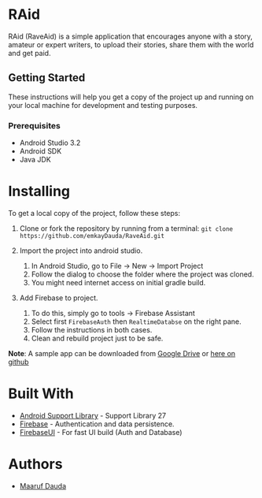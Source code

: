 # RAid
RAid (RaveAid) is a simple application that encourages anyone with a story, amateur or expert writers,
to upload their stories, share them with the world and get paid.

## Getting Started

These instructions will help you get a copy of the project up and running on your local machine for development and 
testing purposes. 

### Prerequisites
  * Android Studio 3.2
  * Android SDK 
  * Java JDK
  
# Installing
To get a local copy of the project, follow these steps:
1. Clone or fork the repository by running from a terminal:
`git clone https://github.com/emkayDauda/RaveAid.git`

2. Import the project into android studio.
    1. In Android Studio, go to File -> New -> Import Project
    2. Follow the dialog to choose the folder where the project was cloned.
    3. You might need internet access on initial gradle build. 

3. Add Firebase to project.
    1. To do this, simply go to tools -> Firebase Assistant
    2. Select first `FirebaseAuth` then `RealtimeDatabse` on the right pane.
    3. Follow the instructions in both cases.
    4. Clean and rebuild project just to be safe.
    
**Note**: A sample app can be downloaded from [Google Drive](https://docs.google.com/uc?export=download&id=1pE4sySipN8lXsEdBGEUp_id4oJ_ysOU4)
or [here on github](https://github.com/emkayDauda/RaveAid/blob/master/app-debug.apk)
    
# Built With
* [Android Support Library](https://developer.android.com/topic/libraries/support-library/revisions) - Support Library 27
* [Firebase](https://firebase.google.com/) - Authentication and data persistence.
* [FirebaseUI](https://github.com/firebase/FirebaseUI-Android) - For fast UI build (Auth and Database)

# Authors
* [Maaruf Dauda](https://github.com/emkayDauda)